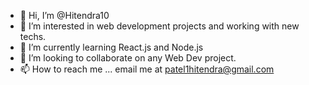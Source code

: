 - 👋 Hi, I’m @Hitendra10
- 👀 I’m interested in web development projects and working with new techs.
- 🌱 I’m currently learning React.js and Node.js
- 💞️ I’m looking to collaborate on any Web Dev project.
- 📫 How to reach me ... email me at patel1hitendra@gmail.com

<!---
Hitendra10/Hitendra10 is a ✨ special ✨ repository because its `README.md` (this file) appears on your GitHub profile.
You can click the Preview link to take a look at your changes.
--->
